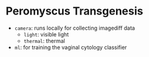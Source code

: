 # Peromyscus Transgenesis

- `camera`: runs locally for collecting imagediff data
  - `light`: visible light
  - `thermal`: thermal
- `ml`: for training the vaginal cytology classifier
